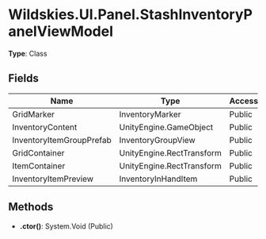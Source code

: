 ﻿# Wildskies.UI.Panel.StashInventoryPanelViewModel

**Type**: Class

## Fields

| Name | Type | Access |
|------|------|--------|
| GridMarker | InventoryMarker | Public |
| InventoryContent | UnityEngine.GameObject | Public |
| InventoryItemGroupPrefab | InventoryGroupView | Public |
| GridContainer | UnityEngine.RectTransform | Public |
| ItemContainer | UnityEngine.RectTransform | Public |
| InventoryItemPreview | InventoryInHandItem | Public |

## Methods

- **.ctor()**: System.Void (Public)

